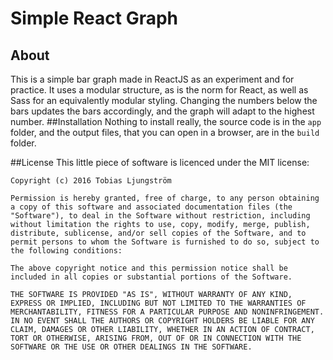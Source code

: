 # Simple React Graph
## About
This is a simple bar graph made in ReactJS as an experiment and for practice. It uses a modular structure, as is the norm for React, as well as Sass for an equivalently modular styling. Changing the numbers below the bars updates the bars accordingly, and the graph will adapt to the highest number.
##Installation
Nothing to install really, the source code is in the `app` folder, and the output files, that you can open in a browser, are in the `build` folder.

##License
This little piece of software is licenced under the MIT license:

```
Copyright (c) 2016 Tobias Ljungström

Permission is hereby granted, free of charge, to any person obtaining a copy of this software and associated documentation files (the "Software"), to deal in the Software without restriction, including without limitation the rights to use, copy, modify, merge, publish, distribute, sublicense, and/or sell copies of the Software, and to permit persons to whom the Software is furnished to do so, subject to the following conditions:

The above copyright notice and this permission notice shall be included in all copies or substantial portions of the Software.

THE SOFTWARE IS PROVIDED "AS IS", WITHOUT WARRANTY OF ANY KIND, EXPRESS OR IMPLIED, INCLUDING BUT NOT LIMITED TO THE WARRANTIES OF MERCHANTABILITY, FITNESS FOR A PARTICULAR PURPOSE AND NONINFRINGEMENT. IN NO EVENT SHALL THE AUTHORS OR COPYRIGHT HOLDERS BE LIABLE FOR ANY CLAIM, DAMAGES OR OTHER LIABILITY, WHETHER IN AN ACTION OF CONTRACT, TORT OR OTHERWISE, ARISING FROM, OUT OF OR IN CONNECTION WITH THE SOFTWARE OR THE USE OR OTHER DEALINGS IN THE SOFTWARE.
```
